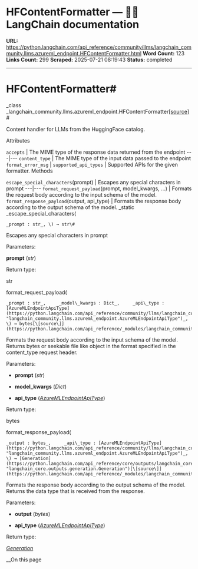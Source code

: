 # HFContentFormatter — 🦜🔗 LangChain  documentation

**URL:** https://python.langchain.com/api_reference/community/llms/langchain_community.llms.azureml_endpoint.HFContentFormatter.html
**Word Count:** 123
**Links Count:** 299
**Scraped:** 2025-07-21 08:19:43
**Status:** completed

---

# HFContentFormatter\#

_class _langchain\_community.llms.azureml\_endpoint.HFContentFormatter[\[source\]](https://python.langchain.com/api_reference/_modules/langchain_community/llms/azureml_endpoint.html#HFContentFormatter)\#     

Content handler for LLMs from the HuggingFace catalog.

Attributes

`accepts` | The MIME type of the response data returned from the endpoint   ---|---   `content_type` | The MIME type of the input data passed to the endpoint   `format_error_msg` |    `supported_api_types` | Supported APIs for the given formatter.      Methods

`escape_special_characters`\(prompt\) | Escapes any special characters in prompt   ---|---   `format_request_payload`\(prompt, model\_kwargs, ...\) | Formats the request body according to the input schema of the model.   `format_response_payload`\(output, api\_type\) | Formats the response body according to the output schema of the model.      _static _escape\_special\_characters\(

    _prompt : str_, \) → str\#     

Escapes any special characters in prompt

Parameters:     

**prompt** \(_str_\)

Return type:     

str

format\_request\_payload\(

    _prompt : str_,     _model\_kwargs : Dict_,     _api\_type : [AzureMLEndpointApiType](https://python.langchain.com/api_reference/community/llms/langchain_community.llms.azureml_endpoint.AzureMLEndpointApiType.html#langchain_community.llms.azureml_endpoint.AzureMLEndpointApiType "langchain_community.llms.azureml_endpoint.AzureMLEndpointApiType")_, \) → bytes[\[source\]](https://python.langchain.com/api_reference/_modules/langchain_community/llms/azureml_endpoint.html#HFContentFormatter.format_request_payload)\#     

Formats the request body according to the input schema of the model. Returns bytes or seekable file like object in the format specified in the content\_type request header.

Parameters:     

  * **prompt** \(_str_\)

  * **model\_kwargs** \(_Dict_\)

  * **api\_type** \([_AzureMLEndpointApiType_](https://python.langchain.com/api_reference/community/llms/langchain_community.llms.azureml_endpoint.AzureMLEndpointApiType.html#langchain_community.llms.azureml_endpoint.AzureMLEndpointApiType "langchain_community.llms.azureml_endpoint.AzureMLEndpointApiType")\)

Return type:     

bytes

format\_response\_payload\(

    _output : bytes_,     _api\_type : [AzureMLEndpointApiType](https://python.langchain.com/api_reference/community/llms/langchain_community.llms.azureml_endpoint.AzureMLEndpointApiType.html#langchain_community.llms.azureml_endpoint.AzureMLEndpointApiType "langchain_community.llms.azureml_endpoint.AzureMLEndpointApiType")_, \) → [Generation](https://python.langchain.com/api_reference/core/outputs/langchain_core.outputs.generation.Generation.html#langchain_core.outputs.generation.Generation "langchain_core.outputs.generation.Generation")[\[source\]](https://python.langchain.com/api_reference/_modules/langchain_community/llms/azureml_endpoint.html#HFContentFormatter.format_response_payload)\#     

Formats the response body according to the output schema of the model. Returns the data type that is received from the response.

Parameters:     

  * **output** \(_bytes_\)

  * **api\_type** \([_AzureMLEndpointApiType_](https://python.langchain.com/api_reference/community/llms/langchain_community.llms.azureml_endpoint.AzureMLEndpointApiType.html#langchain_community.llms.azureml_endpoint.AzureMLEndpointApiType "langchain_community.llms.azureml_endpoint.AzureMLEndpointApiType")\)

Return type:     

[_Generation_](https://python.langchain.com/api_reference/core/outputs/langchain_core.outputs.generation.Generation.html#langchain_core.outputs.generation.Generation "langchain_core.outputs.generation.Generation")

__On this page